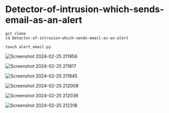 # Detector-of-intrusion-which-sends-email-as-an-alert
```
git clone 
cd Detector-of-intrusion-which-sends-email-as-an-alert

```
```
touch alert_email.py

```

![Screenshot 2024-02-25 211956](https://github.com/Hasul79/Detector-of-intrusion-which-sends-email-as-an-alert/assets/95657084/214ea343-f98e-430f-aa1b-713964d8d552)

![Screenshot 2024-02-25 211817](https://github.com/Hasul79/Detector-of-intrusion-which-sends-email-as-an-alert/assets/95657084/61247f74-bed5-42f8-852d-e759c94fa884)


![Screenshot 2024-02-25 211845](https://github.com/Hasul79/Detector-of-intrusion-which-sends-email-as-an-alert/assets/95657084/c860310f-8bef-4643-95fd-cd8cc6174506)

![Screenshot 2024-02-25 212008](https://github.com/Hasul79/Detector-of-intrusion-which-sends-email-as-an-alert/assets/95657084/75c54f89-7ce7-436c-901e-a4ae671de910)


![Screenshot 2024-02-25 212036](https://github.com/Hasul79/Detector-of-intrusion-which-sends-email-as-an-alert/assets/95657084/72ede183-3d74-4949-80ac-af500613df68)


![Screenshot 2024-02-25 212318](https://github.com/Hasul79/Detector-of-intrusion-which-sends-email-as-an-alert/assets/95657084/f2254c5f-36fc-40aa-9fcb-d53eb98b9395)

